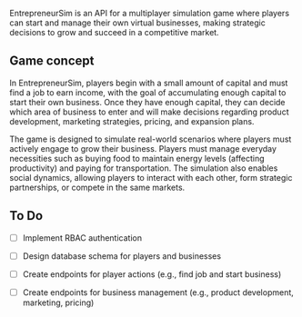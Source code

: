 
EntrepreneurSim is an API for a multiplayer simulation game where players can start and manage their own virtual businesses, making strategic decisions to grow and succeed in a competitive market.

## Game concept
In EntrepreneurSim, players begin with a small amount of capital and must find a job to earn income, with the goal of accumulating enough capital to start their own business. Once they have enough capital, they can decide which area of business to enter and will make decisions regarding product development, marketing strategies, pricing, and expansion plans. 

The game is designed to simulate real-world scenarios where players must actively engage to grow their business. Players must manage everyday necessities such as buying food to maintain energy levels (affecting productivity) and paying for transportation. The simulation also enables social dynamics, allowing players to interact with each other, form strategic partnerships, or compete in the same markets.

## To Do
- [ ] Implement RBAC authentication
- [ ] Design database schema for players and businesses
- [ ] Create endpoints for player actions (e.g., find job and start business)
- [ ] Create endpoints for business management (e.g., product development, marketing, pricing)

